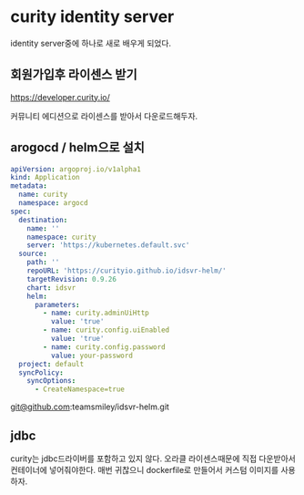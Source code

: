 # curity identity server

identity server중에 하나로 새로 배우게 되었다.

## 회원가입후 라이센스 받기

https://developer.curity.io/

커뮤니티 에디션으로 라이센스를 받아서 다운로드해두자.

## arogocd / helm으로 설치

```yml
apiVersion: argoproj.io/v1alpha1
kind: Application
metadata:
  name: curity
  namespace: argocd
spec:
  destination:
    name: ''
    namespace: curity
    server: 'https://kubernetes.default.svc'
  source:
    path: ''
    repoURL: 'https://curityio.github.io/idsvr-helm/'
    targetRevision: 0.9.26
    chart: idsvr
    helm:
      parameters:
        - name: curity.adminUiHttp
          value: 'true'
        - name: curity.config.uiEnabled
          value: 'true'
        - name: curity.config.password
          value: your-password
  project: default
  syncPolicy:
    syncOptions:
      - CreateNamespace=true
```

git@github.com:teamsmiley/idsvr-helm.git


## jdbc

curity는 jdbc드라이버를 포함하고 있지 않다. 오라클 라이센스때문에 직접 다운받아서 컨테이너에 넣어줘야한다. 매번 귀찮으니 dockerfile로 만들어서 커스텀 이미지를 사용하자.
